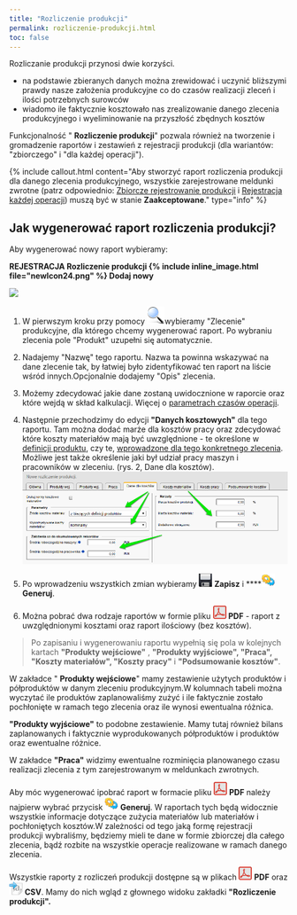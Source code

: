 ```yaml
---
title: "Rozliczenie produkcji"
permalink: rozliczenie-produkcji.html
toc: false
---
```

Rozliczanie produkcji przynosi dwie korzyści.

- na podstawie zbieranych danych można zrewidować i uczynić bliższymi prawdy nasze założenia produkcyjne co do czasów realizacji zleceń i ilości potrzebnych surowców
- wiadomo ile faktycznie kosztowało nas zrealizowanie danego zlecenia produkcyjnego i wyeliminowanie na przyszłość zbędnych kosztów

 Funkcjonalność " **Rozliczenie produkcji**" pozwala również na tworzenie i gromadzenie raportów i zestawień z rejestracji produkcji (dla wariantów: "zbiorczego" i "dla każdej operacji"). 
  
{% include callout.html content="Aby stworzyć raport rozliczenia produkcji dla danego zlecenia produkcyjnego, wszystkie zarejestrowane meldunki zwrotne (patrz odpowiednio: [Zbiorcze rejestrowanie produkcji](/zbiorcze-rejestrowanie-produkcji) i [Rejestracja każdej operacji](/rejestracja-kazdej-operacji)) muszą być w stanie **Zaakceptowane**." type="info" %} 

## Jak wygenerować raport rozliczenia produkcji?

Aby wygenerować nowy raport wybieramy:

**REJESTRACJA  Rozliczenie produkcji {% include inline_image.html file="newIcon24.png" %} Dodaj nowy**

![](/images/rejestracja-%20rozliczenie%20produkcji-%20strza%C5%82ki.png)

1. W pierwszym kroku przy pomocy ![](/images/lupka.png)wybieramy "Zlecenie" produkcyjne, dla którego chcemy wygenerować raport. Po wybraniu zlecenia pole "Produkt" uzupełni się automatycznie.  
  

2. Nadajemy "Nazwę" tego raportu. Nazwa ta powinna wskazywać na dane zlecenie tak, by łatwiej było zidentyfikować ten raport na liście wśród innych.Opcjonalnie dodajemy "Opis" zlecenia.  
  
3. Możemy zdecydować jakie dane zostaną uwidocznione w raporcie oraz które wejdą w skład kalkulacji. Więcej o [parametrach czasów operacji](/normy-czasowe).  
  
4. Następnie przechodzimy do edycji **"Danych kosztowych"** dla tego raportu. Tam można dodać marże dla kosztów pracy oraz zdecydować które koszty materiałów mają być uwzględnione - te określone w [definicji produktu](/produkty), czy te, [wprowadzone dla tego konkretnego zlecenia](/ceny-materialow-dla-zlecenia). Możliwe jest także określenie jaki był udział pracy maszyn i pracowników w zleceniu. (rys. 2, Dane dla kosztów). 
[![](/images/dane%20dla%20koszt%C3%B3w-%20strza%C5%82ki.png)](/images/dane%20dla%20koszt%C3%B3w-%20strza%C5%82ki.png)
  
5. Po wprowadzeniu wszystkich zmian wybieramy ![](/images/saveIcon24.png) **Zapisz** i ****![](/images/generateIcon24.png) **Generuj**.  
  
6. Można pobrać dwa rodzaje raportów w formie pliku ![](/images/pdfIcon24.png) **PDF** - raport z uwzględnionymi kosztami oraz raport ilościowy (bez kosztów).

> Po zapisaniu i wygenerowaniu raportu wypełnią się pola w kolejnych kartach **"Produkty wejściowe"** , **"Produkty wyjściowe", "Praca", "Koszty materiałów", "Koszty pracy"** i **"Podsumowanie kosztów"**.


W zakładce " **Produkty wejściowe**" mamy zestawienie użytych produktów i półproduktów w danym zleceniu produkcyjnym.W kolumnach tabeli można wyczytać ile produktów zaplanowaliśmy zużyć i ile faktycznie zostało pochłonięte w ramach tego zlecenia oraz ile wynosi ewentualna różnica.

  

**"Produkty wyjściowe"** to podobne zestawienie. Mamy tutaj również bilans zaplanowanych i faktycznie wyprodukowanych półproduktów i produktów oraz ewentualne różnice.

  

W zakładce **"Praca"** widzimy ewentualne rozminięcia planowanego czasu realizacji zlecenia z tym zarejestrowanym w meldunkach zwrotnych.

  

Aby móc wygenerować ipobrać raport w formacie pliku ![](/images/pdfIcon24.png) **PDF** należy najpierw wybrać przycisk ![](/images/generateIcon24.png) **Generuj**. W raportach tych będą widocznie wszystkie informacje dotyczące zużycia materiałów lub materiałów i pochłoniętych kosztów.W zależności od tego jaką formę rejestracji produkcji wybraliśmy, będziemy mieli te dane w formie zbiorczej dla całego zlecenia, bądź rozbite na wszystkie operacje realizowane w ramach danego zlecenia.

  

Wszystkie raporty z rozliczeń produkcji dostępne są w plikach ![](/images/pdfIcon24.png) **PDF** oraz ![](/images/exportToCsvIcon24.png) **CSV**. Mamy do nich wgląd z głownego widoku zakładki **"Rozliczenie produkcji".**

